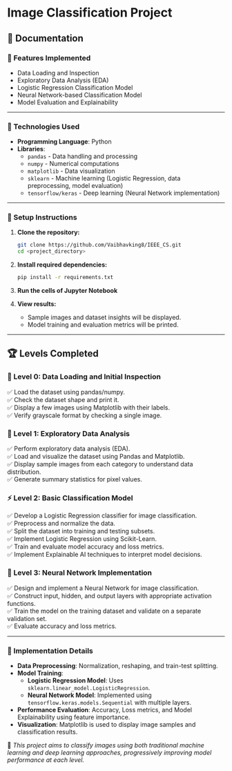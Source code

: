 # Image Classification Project

## 📖 Documentation

### 📌 Features Implemented
- Data Loading and Inspection
- Exploratory Data Analysis (EDA)
- Logistic Regression Classification Model
- Neural Network-based Classification Model
- Model Evaluation and Explainability

---

### 🔧 Technologies Used
- **Programming Language**: Python
- **Libraries**:
  - `pandas` - Data handling and processing
  - `numpy` - Numerical computations
  - `matplotlib` - Data visualization
  - `sklearn` - Machine learning (Logistic Regression, data preprocessing, model evaluation)
  - `tensorflow/keras` - Deep learning (Neural Network implementation)

---

### 🚀 Setup Instructions
1. **Clone the repository:**
   ```bash
   git clone https://github.com/Vaibhavking8/IEEE_CS.git
   cd <project_directory>
   ```
2. **Install required dependencies:**
   ```bash
   pip install -r requirements.txt
   ```
3. **Run the cells of Jupyter Notebook**
   
4. **View results:**
   - Sample images and dataset insights will be displayed.
   - Model training and evaluation metrics will be printed.

---

## 🏆 Levels Completed

### 👞 Level 0: Data Loading and Initial Inspection
✅ Load the dataset using pandas/numpy.  
✅ Check the dataset shape and print it.  
✅ Display a few images using Matplotlib with their labels.  
✅ Verify grayscale format by checking a single image.  

### 🔰 Level 1: Exploratory Data Analysis
✅ Perform exploratory data analysis (EDA).  
✅ Load and visualize the dataset using Pandas and Matplotlib.  
✅ Display sample images from each category to understand data distribution.  
✅ Generate summary statistics for pixel values.  

### ⚡ Level 2: Basic Classification Model
✅ Develop a Logistic Regression classifier for image classification.  
✅ Preprocess and normalize the data.  
✅ Split the dataset into training and testing subsets.  
✅ Implement Logistic Regression using Scikit-Learn.  
✅ Train and evaluate model accuracy and loss metrics.  
✅ Implement Explainable AI techniques to interpret model decisions.  

### 🚀 Level 3: Neural Network Implementation
✅ Design and implement a Neural Network for image classification.  
✅ Construct input, hidden, and output layers with appropriate activation functions.  
✅ Train the model on the training dataset and validate on a separate validation set.  
✅ Evaluate accuracy and loss metrics.  

---

### 📜 Implementation Details
- **Data Preprocessing**: Normalization, reshaping, and train-test splitting.
- **Model Training**:
  - **Logistic Regression Model**: Uses `sklearn.linear_model.LogisticRegression`.
  - **Neural Network Model**: Implemented using `tensorflow.keras.models.Sequential` with multiple layers.
- **Performance Evaluation**: Accuracy, Loss metrics, and Model Explainability using feature importance.
- **Visualization**: Matplotlib is used to display image samples and classification results.

📌 *This project aims to classify images using both traditional machine learning and deep learning approaches, progressively improving model performance at each level.*

